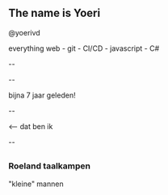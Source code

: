 ## The name is Yoeri

@yoerivd

everything web - git - CI/CD - javascript - C#

--

<!-- .slide: data-background-video="./img/infosupport-website-trailer-2016.mp4" data-background-video-loop data-background-video-muted=" -->

--

<!-- .slide: data-background="./img/kdg.jpg" -->
<!-- .slide: data-background-size="100% 100%" -->
<!-- .slide: style="color:white" -->
<!-- .element: class="fragment" -->bijna 7 jaar geleden!

--

<!-- .slide: data-background="./img/titans_1.jpg" -->
<!-- .slide: style="color:white" -->
<!-- .element: class="fragment" --><-- dat ben ik

--

## <!-- .slide: data-background="./img/spotify.png" -->

<!-- .slide: data-background="./img/roeland.jpg" -->
<!-- .slide: style="color:white; font-size:55" -->

### Roeland taalkampen

<!-- .element: class="fragment" -->"kleine" mannen
